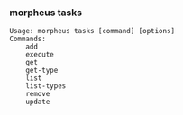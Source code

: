 ### morpheus tasks

```
Usage: morpheus tasks [command] [options]
Commands:
	add
	execute
	get
	get-type
	list
	list-types
	remove
	update
```
